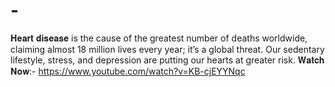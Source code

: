 # -
𝐇𝐞𝐚𝐫𝐭 𝐝𝐢𝐬𝐞𝐚𝐬𝐞 is the cause of the greatest number of deaths worldwide, claiming almost 18 million lives every year; it’s a global threat. Our sedentary lifestyle, stress, and depression are putting our hearts at greater risk. 
𝐖𝐚𝐭𝐜𝐡 𝐍𝐨𝐰:-
https://www.youtube.com/watch?v=KB-cjEYYNqc
